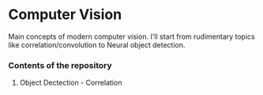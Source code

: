 # Computer Vision

Main concepts of modern computer vision. I'll start from rudimentary topics like correlation/convolution to Neural object detection.

### Contents of the repository

1. Object Dectection - Correlation
